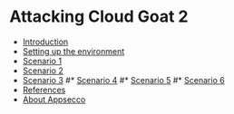 # Attacking Cloud Goat 2

* [Introduction](README.md)
* [Setting up the environment](setup.md)
* [Scenario 1](scenario1.md)
* [Scenario 2](scenario2.md)
* [Scenario 3](scenario3.md)
#* [Scenario 4](scenario4.md)
#* [Scenario 5](scenario5.md)
#* [Scenario 6](scenario6.md)
* [References](references.md)
* [About Appsecco](about_appsecco.md)
